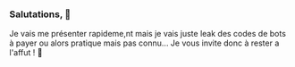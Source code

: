### Salutations, 👋
Je vais me présenter rapideme,nt mais je vais juste leak des codes de bots à payer ou alors pratique mais pas connu... Je vous invite donc à rester a l'affut ! 🚀
<!--
**InconuDuWeb/InconuDuWeb** is a ✨ _special_ ✨ repository because its `README.md` (this file) appears on your GitHub profile.

Here are some ideas to get you started:

- Salutations, le leaj uniquement des bots discord payant/pas tres connu mais pratique ! on se retrouve bientot pour de gros bots.
-->
